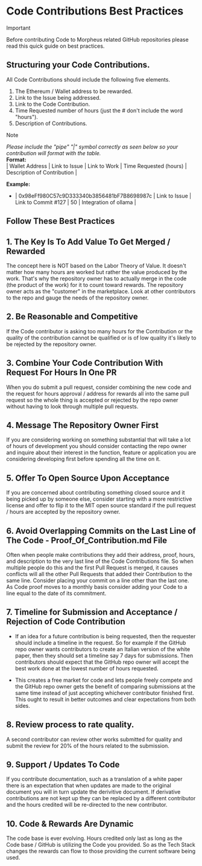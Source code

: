 # Code Contributions Best Practices

> [!IMPORTANT]
> Before contributing Code to Morpheus related GitHub repositories please read this quick guide on best practices.

## Structuring your Code Contributions.
All Code Contributions should include the following five elements.
1. The Ethereum / Wallet address to be rewarded.
2. Link to the Issue being addressed.
3. Link to the Code Contribution.
4. Time Requested number of hours (just the # don't include the word "hours").
5. Description of Contributions.

> [!NOTE]
> *Please include the "pipe" "|" symbol correctly as seen below so your contribution will format with the table.* \
> **Format:** \
> | Wallet Address | Link to Issue | Link to Work | Time Requested (hours) | Description of Contribution | 


**Example:**
- | 0x98eFf980C57c9D333340b3856481bF7B8698987c | Link to Issue   | Link to Commit #127 | 50                      |	Integration of ollama       |

## Follow These Best Practices

## 1. The Key Is To Add Value To Get Merged / Rewarded
The concept here is NOT based on the Labor Theory of Value. It doesn't matter how many hours are worked but rather the value produced by the work. That's why the repository owner has to actually merge in the code (the product of the work) for it to count toward rewards. The repository owner acts as the "customer" in the marketplace. Look at other contributors to the repo and gauge the needs of the repository owner.

## 2. Be Reasonable and Competitive 
If the Code contributor is asking too many hours for the Contribution or the quality of the contribution cannot be qualified or is of low quality it's likely to be rejected by the repository owner.

## 3. Combine Your Code Contribution With Request For Hours In One PR
When you do submit a pull request, consider combining the new code and the request for hours approval / address for rewards all into the same pull request so the whole thing is accepted or rejected by the repo owner without having to look through multiple pull requests.

## 4. Message The Repository Owner First
If you are considering working on something substantial that will take a lot of hours of development you should consider contacting the repo owner and inquire about their interest in the function, feature or application you are considering developing first before spending all the time on it.

## 5. Offer To Open Source Upon Acceptance 
If you are concerned about contributing something closed source and it being picked up by someone else, consider starting with a more restrictive license and offer to flip it to the MIT open source standard if the pull request / hours are accepted by the repository owner. 

## 6. Avoid Overlapping Commits on the Last Line of The Code - Proof_Of_Contribution.md File
Often when people make contributions they add their address, proof, hours, and description to the very last line of the Code Contributions file.
So when multiple people do this and the first Pull Request is merged, it causes conflicts will all the other Pull Requests that added their Contribution to the same line.
Consider placing your commit on a line other than the last one. As Code proof moves to a monthly basis consider adding your Code to a line equal to the date of its commitment.

## 7. Timeline for Submission and Acceptance / Rejection of Code Contribution
- If an idea for a future contribution is being requested, then the requester should include a timeline in the request.
So for example if the GitHub repo owner wants contributors to create an Italian version of the white paper, then they should set a timeline say 7 days for submissions. Then contributors should expect that the GitHub repo owner will accept the best work done at the lowest number of hours requested. 

- This creates a free market for code and lets people freely compete and the GitHub repo owner gets the benefit of comparing submissions at the same time instead of just accepting whichever contributor finished first. This ought to result in better outcomes and clear expectations from both sides.

## 8. Review process to rate quality.
A second contributor can review other works submitted for quality and submit the review for 20% of the hours related to the submission.

## 9. Support / Updates To Code
If you contribute documentation, such as a translation of a white paper there is an expectation that when updates are made to the original document you will in turn update the derivitive document. If derivative contributions are not kept up they can be replaced by a different contributor and the hours credited will be re-directed to the new contributor.

## 10. Code & Rewards Are Dynamic
The code base is ever evolving. Hours credited only last as long as the Code base / GitHub is utilizing the Code you provided. So as the Tech Stack changes the rewards can flow to those providing the current software being used.  
